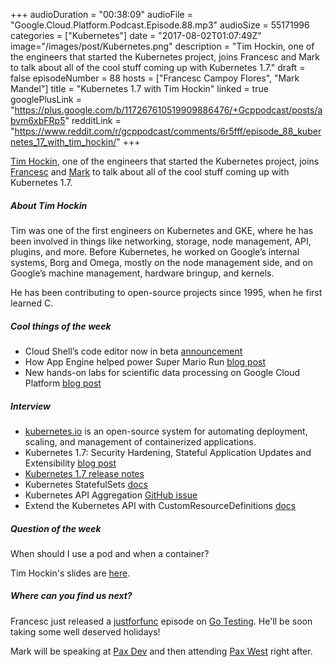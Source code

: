 +++
audioDuration = "00:38:09"
audioFile = "Google.Cloud.Platform.Podcast.Episode.88.mp3"
audioSize = 55171996
categories = ["Kubernetes"]
date = "2017-08-02T01:07:49Z"
image="/images/post/Kubernetes.png"
description = "Tim Hockin, one of the engineers that started the Kubernetes project, joins Francesc and Mark to talk about all of the cool stuff coming up with Kubernetes 1.7."
draft = false
episodeNumber = 88
hosts = ["Francesc Campoy Flores", "Mark Mandel"]
title = "Kubernetes 1.7 with Tim Hockin"
linked = true
googlePlusLink = "https://plus.google.com/b/117267610519909886476/+Gcppodcast/posts/abvm6xbFRp5"
redditLink = "https://www.reddit.com/r/gcppodcast/comments/6r5fff/episode_88_kubernetes_17_with_tim_hockin/"
+++

[Tim Hockin](https://twitter.com/thockin), one of the engineers that started the Kubernetes project,
joins [Francesc](https://twitter.com/francesc) and [Mark](https://twitter.com/Neurotic) to talk about
all of the cool stuff coming up with Kubernetes 1.7.

<!--more-->

##### About Tim Hockin

Tim was one of the first engineers on Kubernetes and GKE, where he has been involved in things
like networking, storage, node management, API, plugins, and more.  Before Kubernetes, he worked
on Google’s internal systems, Borg and Omega, mostly on the node management side, and on Google’s
machine management, hardware bringup, and kernels.

He has been contributing to open-source projects since 1995, when he first learned C.

##### Cool things of the week

- Cloud Shell’s code editor now in beta [announcement](https://cloudplatform.googleblog.com/2017/07/Cloud-Shells-code-editor-now-in-beta.html)
- How App Engine helped power Super Mario Run [blog post](https://www.blog.google/topics/google-cloud/how-app-engine-helped-power-super-mario-run/)
- New hands-on labs for scientific data processing on Google Cloud Platform [blog post](https://cloud.google.com/blog/big-data/2017/07/new-hands-on-labs-for-scientific-data-processing-on-google-cloud-platform)

##### Interview

- [kubernetes.io](https://kubernetes.io/) is an open-source system for automating deployment, scaling, and management of containerized applications.
- Kubernetes 1.7: Security Hardening, Stateful Application Updates and Extensibility [blog post](http://blog.kubernetes.io/2017/06/kubernetes-1.7-security-hardening-stateful-application-extensibility-updates.html)
- [Kubernetes 1.7 release notes](https://github.com/kubernetes/features/blob/master/release-1.7/release-1.7.md)
- Kubernetes StatefulSets [docs](https://kubernetes.io/docs/concepts/workloads/controllers/statefulset/)
- Kubernetes API Aggregation [GitHub issue](https://github.com/kubernetes/features/issues/263)
- Extend the Kubernetes API with CustomResourceDefinitions [docs](https://kubernetes.io/docs/tasks/access-kubernetes-api/extend-api-custom-resource-definitions/)

##### Question of the week

When should I use a pod and when a container?

Tim Hockin's slides are [here](https://speakerdeck.com/thockin/kubernetes-understanding-pods-vs-containers).

##### Where can you find us next?

Francesc just released a [justforfunc](http://justforfunc.com) episode on [Go Testing](https://www.youtube.com/watch?v=hVFEV-ieeew&t=61s). He'll be soon taking some well deserved holidays!

Mark will be speaking at [Pax Dev](http://dev.paxsite.com/) and then attending [Pax West](http://west.paxsite.com/) right after.